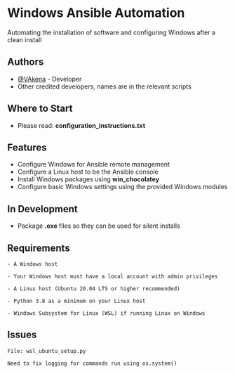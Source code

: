# Windows Ansible Automation

Automating the installation of software and configuring Windows after a clean install

## Authors

- [@VAkena](https://github.com/VAkena) - Developer
- Other credited developers, names are in the relevant scripts

## Where to Start
- Please read: <b>configuration_instructions.txt</b>

## Features
- Configure Windows for Ansible remote management
- Configure a Linux host to be the Ansible console
- Install Windows packages using <b>win_chocolatey</b>
- Configure basic Windows settings using the provided Windows modules

## In Development
- Package <b>.exe</b> files so they can be used for silent installs


## Requirements

`- A Windows host`

`- Your Windows host must have a local account with admin privileges`

`- A Linux host (Ubuntu 20.04 LTS or higher recommended)`

`- Python 3.8 as a minimum on your Linux host`

`- Windows Subsystem for Linux (WSL) if running Linux on Windows`

## Issues

```http
File: wsl_ubuntu_setup.py

Need to fix logging for commands run using os.system()
```
